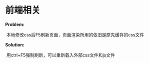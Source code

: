 # 前端相关

**Problem:** 

​	本地修改css后F5刷新页面，页面渲染所用的依旧是原先缓存的css文件

**Solution:** 

​	用ctrl+F5强制刷新，可以重新载入外部css文件和js文件

